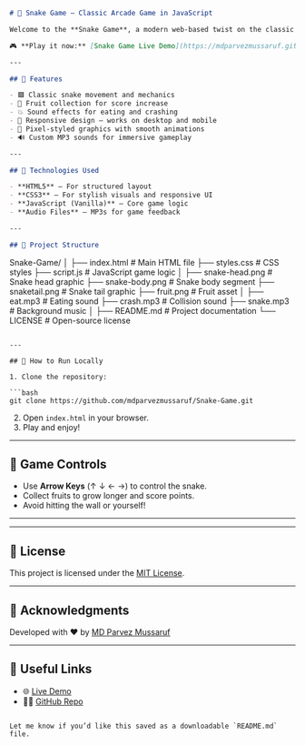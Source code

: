 

```markdown
# 🐍 Snake Game – Classic Arcade Game in JavaScript

Welcome to the **Snake Game**, a modern web-based twist on the classic arcade game! Built using HTML, CSS, and JavaScript, this project is lightweight, fast, and fully playable in your browser.

🎮 **Play it now:** [Snake Game Live Demo](https://mdparvezmussaruf.github.io/Snake-Game/)

---

## 🚀 Features

- 🟩 Classic snake movement and mechanics
- 🍎 Fruit collection for score increase
- 💥 Sound effects for eating and crashing
- 📱 Responsive design – works on desktop and mobile
- 🎨 Pixel-styled graphics with smooth animations
- 🔊 Custom MP3 sounds for immersive gameplay

---

## 🧰 Technologies Used

- **HTML5** – For structured layout
- **CSS3** – For stylish visuals and responsive UI
- **JavaScript (Vanilla)** – Core game logic
- **Audio Files** – MP3s for game feedback

---

## 📁 Project Structure

```

Snake-Game/
│
├── index.html           # Main HTML file
├── styles.css           # CSS styles
├── script.js            # JavaScript game logic
│
├── snake-head.png       # Snake head graphic
├── snake-body.png       # Snake body segment
├── snaketail.png        # Snake tail graphic
├── fruit.png            # Fruit asset
│
├── eat.mp3              # Eating sound
├── crash.mp3            # Collision sound
├── snake.mp3            # Background music
│
├── README.md            # Project documentation
└── LICENSE              # Open-source license

````

---

## 🔧 How to Run Locally

1. Clone the repository:

```bash
git clone https://github.com/mdparvezmussaruf/Snake-Game.git
````

2. Open `index.html` in your browser.
3. Play and enjoy!

---

## 🧠 Game Controls

* Use **Arrow Keys** (↑ ↓ ← →) to control the snake.
* Collect fruits to grow longer and score points.
* Avoid hitting the wall or yourself!

---


---

## 📜 License

This project is licensed under the [MIT License](LICENSE).

---

## 🙌 Acknowledgments

Developed with ❤️ by [MD Parvez Mussaruf](https://github.com/mdparvezmussaruf)

---

## 🔗 Useful Links

* 🌐 [Live Demo](https://mdparvezmussaruf.github.io/Snake-Game/)
* 🧑‍💻 [GitHub Repo](https://github.com/mdparvezmussaruf/Snake-Game)

```

Let me know if you’d like this saved as a downloadable `README.md` file.
```
